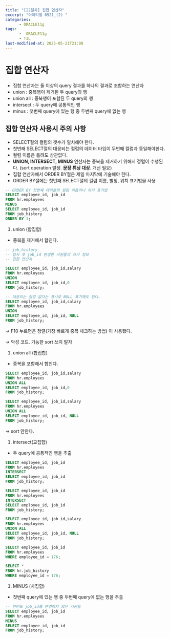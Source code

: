 ```yaml
---
title: "[22일차] 집합 연산자"
excerpt: "아이티윌 0521_(2) "
categories:
      - ORACLE11g
tags:
      -  ORACLE11g
      - TIL
last-modified-at: 2025-05-21T21:08
---
```


# 집합 연산자

- 집합 연산자는 둘 이상의 query 결과를 하나의 결과로 조합하는 연산자
- union : 중복행이 제거된 두 query의 행
- union all : 중복행이 포함된 두 query의 행
- intersect : 두 query에 공통적인 행
- minus : 첫번째 query에 있는 행 중 두번째 query에 없는 행

## 집합 연산자 사용시 주의 사항

- SELECT절의 컬럼의 갯수가 일치해야 한다.
- 첫번째  SELECT절의 대응되는 컬럼의 데이터 타입이 두번째 컬럼과 동일해야한다.
- 컬럼 이름은 틀려도 상관없다.
- **UNION, INTERSECT, MINUS** 연산자는 중복을 제거하기 위해서 정렬이 수행된다. (sort operation 발생. **문장 튜닝 대상**. 개선 필요)
- 집합 연산자에서 ORDER BY절은 제일 마지막에 기술해야 한다.
- ORDER BY절에는 첫번째 SELECT절의 컬럼 이름, 별칭, 위치 표기법을 사용

```sql
-- ORDER BY 첫번째 테이블의 컬럼 이름이나 위치 표기법
SELECT employee_id, job_id
FROM hr.employees
MINUS
SELECT employee_id, job_id
FROM job_history
ORDER BY 1;  
```

1. union (합집합)
- 중복을 제거해서 합친다.

```sql
-- job_history
-- 입사 후 job_id 변경한 사원들의 과거 정보
-- 집합 연산자

SELECT employee_id, job_id,salary
FROM hr.employees
UNION 
SELECT employee_id, job_id,0
FROM job_history;   

-- 대응되는 컬럼 없다는 표시로 NULL 표기해도 된다.
SELECT employee_id, job_id,salary
FROM hr.employees
UNION 
SELECT employee_id, job_id, NULL
FROM job_history;   
```

→ F10 누르면은 정렬(가장 빠르게 중복 체크하는 방법) 이 사용됐다.

→ 악성 코드. 가능한 sort 쓰지 말자

1. union all (합집합)
- 중복을 포함해서 합친다.

```sql
SELECT employee_id, job_id,salary
FROM hr.employees
UNION ALL
SELECT employee_id, job_id,0
FROM job_history;   

SELECT employee_id, job_id,salary
FROM hr.employees
UNION ALL
SELECT employee_id, job_id, NULL
FROM job_history;   
```

→ sort 안한다.

1. intersect(교집합)
- 두 query에 공통적인 행을 추출

```sql
SELECT employee_id, job_id
FROM hr.employees
INTERSECT
SELECT employee_id, job_id
FROM job_history;   
```

```sql
SELECT employee_id, job_id
FROM hr.employees
INTERSECT
SELECT employee_id, job_id
FROM job_history;   

SELECT employee_id, job_id,salary
FROM hr.employees
UNION ALL
SELECT employee_id, job_id, NULL
FROM job_history;   

SELECT employee_id, job_id
FROM hr.employees
WHERE employee_id = 176;

SELECT *
FROM hr.job_history
WHERE employee_id = 176;
```

1. MINUS (차집합)
- 첫번째 query에 있는 행 중 두번째 query에 없는 행을 추출

```sql
-- 한번도 job_id를 변경하지 않은 사원들
SELECT employee_id, job_id
FROM hr.employees
MINUS
SELECT employee_id, job_id
FROM job_history;  
```